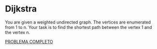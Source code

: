 # Dijkstra

You are given a weighted undirected graph. The vertices are enumerated from 1 to n. Your task is to find the shortest path between the vertex 1 and the vertex n.

[PROBLEMA COMPLETO](https://codeforces.com/problemset/problem/20/C)
